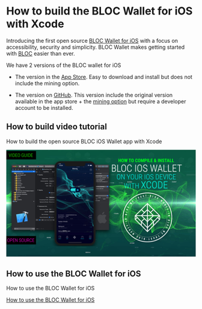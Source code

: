 # **How to build the BLOC Wallet for iOS with Xcode**

Introducing the first open source [BLOC Wallet for iOS](https://itunes.apple.com/us/app/bloc-wallet-by-furiousteam-ltd/id1437924269?mt=8&ign-mpt=uo%3D2) with a focus on accessibility, security and simplicity. BLOC Wallet makes getting started with [BLOC](https://bloc.money) easier than ever.

We have 2 versions of the BLOC wallet for iOS

- The version in the [App Store](https://itunes.apple.com/us/app/bloc-wallet-by-furiousteam-ltd/id1437924269?mt=8&ign-mpt=uo%3D2). Easy to download and install but does not include the mining option.

- The version on [GitHub](https://github.com/furiousteam/BLOC-iOS-wallet). This version include the original version available in the app store + the  [mining option](https://github.com/furiousteam/BLOC-iOS-wallet/tree/mining) but require a developer account to be installed.

## **How to build video tutorial**

How to build the open source BLOC iOS Wallet app with Xcode

[![How to build the open source BLOC iOS Wallet app with Xcode](images/iOS-wallet/BLOC-IOS-WALLET-XCODE-VIDEO-GUIDE.jpg)](https://www.youtube.com/watch?v=Ve2GGJ-UIxE)

## **How to use the BLOC Wallet for iOS**

How to use the BLOC Wallet for iOS

[How to use the BLOC Wallet for iOS](../wallets/BLOC-iOS-wallet.md) 